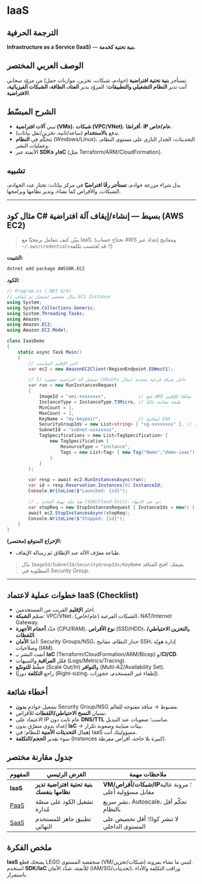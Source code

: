 # **IaaS**

## الترجمة الحرفية  
**Infrastructure as a Service (IaaS)** — **بنية تحتية كخدمة**.

## الوصف العربي المختصر  
تستأجر **بنية تحتية افتراضية** (خوادم، شبكات، تخزين، موازنات حمل) من مزوّد سحابي.  
أنت تدير **النظام التشغيلي والتطبيقات**؛ المزوّد يدير **العتاد، الطاقة، الشبكات الفيزيائية، الافتراضية**.

## الشرح المبسّط  
- تبني **آلات افتراضية (VMs)**، **شبكات (VPC/VNet)**، **أقراصًا**، **IP عام/خاص**.  
- تدفع **بالاستخدام** (ساعة/ثانية، تخزين/نقل بيانات).  
- تتحكّم في **النظام** (Windows/Linux)، التحديثات، الجدار الناري على مستوى النظام، وعمليات النشر.  
- الأتمتة عبر **SDKs** و**IaC** (مثل Terraform/ARM/CloudFormation).

## تشبيه  
بدل شراء مزرعة خوادم، **تستأجر رفًا افتراضيًا** في مركز بيانات: تختار عدد الخوادم، الشبكات، والأقراص كما تشاء، وتدير نظامها وبرامجها.

---

## مثال كود C# بسيط — إنشاء/إيقاف آلة افتراضية (AWS EC2)
> يبيّن كيف تتعامل برمجيًا مع IaaS. (تحتاج حساب AWS ومفاتيح إعداد عبر `~/.aws/credentials`؛ قد تُحتسب تكلفة!)

**التثبيت:**
```bash
dotnet add package AWSSDK.EC2
```

**الكود:**
```csharp
// Program.cs (.NET 8/9)
// مثال مختصر لتشغيل ثم إيقاف EC2 Instance
using System;
using System.Collections.Generic;
using System.Threading.Tasks;
using Amazon;
using Amazon.EC2;
using Amazon.EC2.Model;

class IaasDemo
{
    static async Task Main()
    {
        // اختر الإقليم المناسب
        var ec2 = new AmazonEC2Client(RegionEndpoint.EUWest1);

        // 1) تشغيل آلة افتراضية صغيرة (Ubuntu مثال) داخل شبكة فرعية محددة
        var run = new RunInstancesRequest
        {
            ImageId = "ami-xxxxxxxx",            // ضع AMI صالحًا للإقليم
            InstanceType = InstanceType.T3Micro, // طبقة مجانية غالبًا
            MinCount = 1,
            MaxCount = 1,
            KeyName = "my-keypair",              // لمفاتيح SSH
            SecurityGroupIds = new List<string> { "sg-xxxxxxxx" }, // يفتح المنفذ 22/80… حسب حاجتك
            SubnetId = "subnet-xxxxxxxx",
            TagSpecifications = new List<TagSpecification> {
                new TagSpecification {
                    ResourceType = "instance",
                    Tags = new List<Tag> { new Tag("Name","demo-iaas") }
                }
            }
        };

        var resp = await ec2.RunInstancesAsync(run);
        var id = resp.Reservation.Instances[0].InstanceId;
        Console.WriteLine($"Launched: {id}");

        // … هنا تنفّذ تهيئة الخادم (SSH/Cloud-Init)، ثم عند الانتهاء:
        var stopReq = new StopInstancesRequest { InstanceIds = new() { id } };
        await ec2.StopInstancesAsync(stopReq);
        Console.WriteLine($"Stopped: {id}");
    }
}
```
**الإخراج المتوقع (مختصر):**  
- طباعة معرّف الآلة عند الإطلاق ثم رسالة الإيقاف.  
> بدّل `ImageId/SubnetId/SecurityGroupIds/KeyName` بقيمك. افتح المنافذ المطلوبة في Security Group.

---

## خطوات عملية لاعتماد IaaS (Checklist)
- اختَر **الإقليم** القريب من المستخدمين.  
- صمّم **الشبكة**: VPC/VNet، الشبكات الفرعية (عام/خاص)، NAT/Internet Gateway.  
- حدّد **أحجام الأجهزة** (CPU/RAM)، **نوع الأقراص** (SSD/HDD)، و**التخزين الاحتياطي/اللقطات**.  
- أعدّ **الأمان**: Security Groups/NSG، جدار النظام، مفاتيح SSH، إدارة هويّة وصلاحيات (IAM).  
- أتمت النشر بـ **IaC** (Terraform/CloudFormation/ARM/Bicep) و/**CI/CD**.  
- فعّل **المراقبة** والتنبيهات (Logs/Metrics/Tracing).  
- خطّط **للتوسّع** (Scale Out/In) و**التوافر** (Multi-AZ/Availability Set).  
- راجع **التكلفة** دوريًا (Right-sizing، إطفاء غير المستخدم، حجوزات).

## أخطاء شائعة
- تشغيل خوادم **بدون** Security Group/NSG مضبوط → منافذ مفتوحة للعالم.  
- نسيان **النسخ الاحتياطي/اللقطات** للأقراص.  
- الاعتماد على IP عام ثابت دون **DNS/TTL** مناسب؛ صعوبات عند التبديل.  
- إعداد يدوي متفرّق بدون **IaC** → بيئات متباينة وصعوبة تكرار.  
- إهمال **التحديثات الأمنية** للنظام؛ في IaaS مسؤوليتك أنت.  
- سوء تقدير **الحجم/التكلفة** (Instances كبيرة بلا حاجة، أقراص مفرطة).

## جدول مقارنة مختصر

| المفهوم | الغرض الرئيسي | ملاحظات مهمة |
|---|---|---|
| **IaaS** | **بنية تحتية افتراضية تدير نظامها بنفسك** | **VM/شبكات/أقراص/IP**؛ مرونة عالية مقابل مسؤولية أعلى |
| [PaaS](paas.md) | تشغيل الكود على منصّة مُدارة | نشر سريع، Autoscale، تحكّم أقل بالنظام |
| [SaaS](saas.md) | تطبيق جاهز للمستخدم النهائي | لا تنشر كودًا؛ أقل تخصيص على المستوى الداخلي |

## ملخص الفكرة  
**IaaS** يمنحك قطع LEGO منخفضة المستوى (VM/شبكات/تخزين) لتبني ما تشاء بمرونة.  
استخدم **SDK/IaC** للأتمتة، شدّد الأمان (IAM/SG/تحديثات)، وراقب التكلفة والأداء باستمرار.
